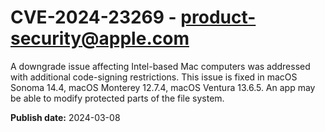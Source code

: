 # CVE-2024-23269 - product-security@apple.com

A downgrade issue affecting Intel-based Mac computers was addressed with additional code-signing restrictions. This issue is fixed in macOS Sonoma 14.4, macOS Monterey 12.7.4, macOS Ventura 13.6.5. An app may be able to modify protected parts of the file system.

**Publish date:** 2024-03-08

